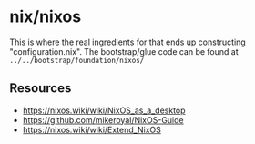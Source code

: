 # nix/nixos

This is where the real ingredients for that ends up constructing
"configuration.nix". The bootstrap/glue code can be found at
`../../bootstrap/foundation/nixos/`

## Resources

- https://nixos.wiki/wiki/NixOS_as_a_desktop
- https://github.com/mikeroyal/NixOS-Guide
- https://nixos.wiki/wiki/Extend_NixOS
